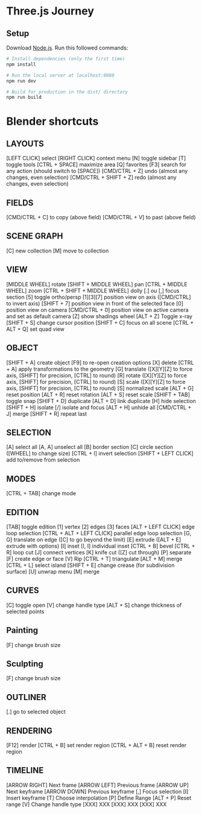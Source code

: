 # Three.js Journey

## Setup
Download [Node.js](https://nodejs.org/en/download/).
Run this followed commands:

``` bash
# Install dependencies (only the first time)
npm install

# Run the local server at localhost:8080
npm run dev

# Build for production in the dist/ directory
npm run build
```

# Blender shortcuts

## LAYOUTS
[LEFT CLICK] select
[RIGHT CLICK] context menu
[N] toggle sidebar
[T] toggle tools
[CTRL + SPACE] maximize area
[Q] favorites
[F3] search for any action (should switch to [SPACE])
[CMD/CTRL + Z] undo (almost any changes, even selection)
[CMD/CTRL + SHIFT + Z] redo (almost any changes, even selection)

## FIELDS
[CMD/CTRL + C] to copy (above field)
[CMD/CTRL + V] to past (above field)

## SCENE GRAPH
[C] new collection
[M] move to collection

## VIEW 
[MIDDLE WHEEL] rotate
[SHIFT + MIDDLE WHEEL] pan
[CTRL + MIDDLE WHEEL] zoom
[CTRL + SHIFT + MIDDLE WHEEL] dolly
[.] ou [,] focus section
[5] toggle ortho/persp
[1][3][7] position view on axis ([CMD/CTRL] to invert axis)
[SHIFT + 7] position view in front of the selected face
[0] position view on camera
[CMD/CTRL + 0] position view on active camera and set as default camera
[Z] show shadings wheel
[ALT + Z] Toggle x-ray
[SHIFT + S] change cursor position
[SHIFT + C] focus on all scene
[CTRL + ALT + Q] set quad view

## OBJECT
[SHIFT + A] create object
[F9] to re-open creation options
[X] delete
[CTRL + A] apply transformations to the geometry
[G] translate
([X][Y][Z] to force axis, [SHIFT] for precision, [CTRL] to round)
[R] rotate
([X][Y][Z] to force axis, [SHIFT] for precision, [CTRL] to round)
[S] scale
([X][Y][Z] to force axis, [SHIFT] for precision, [CTRL] to round)
[S] normalized scale
[ALT + G] reset position
[ALT + R] reset rotation
[ALT + S] reset scale
[SHIFT + TAB] toggle snap
[SHIFT + D] duplicate
[ALT + D] link duplicate
[H] hide selection
[SHIFT + H] isolate
[/] isolate and focus
[ALT + H] unhide all
[CMD/CTRL + J] merge
[SHIFT + R] repeat last


## SELECTION
[A] select all
[A, A] unselect all
[B] border section
[C] circle section ([WHEEL] to change size)
[CTRL + I] invert selection
[SHIFT + LEFT CLICK] add to/remove from selection

## MODES
[CTRL + TAB] change mode

## EDITION
[TAB] toggle edition
[1] vertex
[2] edges
[3] faces
[ALT + LEFT CLICK] edge loop selection
[CTRL + ALT + LEFT CLICK] parallel edge loop selection
[G, G] translate on edge ([C] to go beyond the limit)
[E] extrude ([ALT + E] extrude with options)
[I] inset
[I, I] individual inset
[CTRL + B] bevel
[CTRL + R] loop cut
[J] connect vertices
[K] knife cut ([Z] cut through)
[P] separate
[F] create edge or face
[V] Rip
[CTRL + T] triangulate
[ALT + M] merge
[CTRL + L] select island
[SHIFT + E] change crease (for subdivision surface)
[U] unwrap menu
[M] merge

## CURVES
[C] toggle open
[V] change handle type
[ALT + S] change thickness of selected points

## Painting
[F] change brush size

## Sculpting
[F] change brush size

## OUTLINER
[.] go to selected object

## RENDERING
[F12] render
[CTRL + B] set render region
[CTRL + ALT + B] reset render region

## TIMELINE
[ARROW RIGHT] Next frame
[ARROW LEFT] Previous frame
[ARROW UP] Next keyframe
[ARROW DOWN] Previous keyframe
[,] Focus selection
[I] Insert keyframe
[T] Choose interpolation
[P] Define Range
[ALT + P] Reset range
[V] Change handle type
[XXX] XXX
[XXX] XXX
[XXX] XXX

